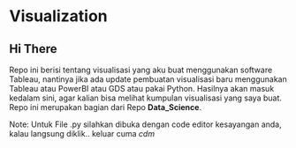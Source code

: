 # Visualization

## Hi There

Repo ini berisi tentang visualisasi yang aku buat menggunakan software Tableau, nantinya jika ada update pembuatan visualisasi baru menggunakan Tableau atau PowerBI atau GDS atau pakai Python. Hasilnya akan masuk kedalam sini, agar kalian bisa melihat kumpulan visualisasi yang saya buat. Repo ini merupakan bagian dari Repo **Data_Science**.

Note: Untuk File .py silahkan dibuka dengan code editor kesayangan anda, kalau langsung diklik.. keluar cuma *cdm*